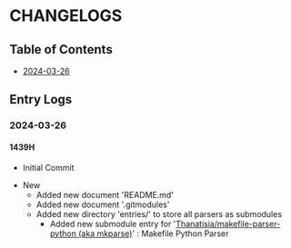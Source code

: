 # CHANGELOGS

## Table of Contents
+ [2024-03-26](#2024-03-26)

## Entry Logs

### 2024-03-26
#### 1439H
+ Initial Commit

- New
    + Added new document 'README.md'
    + Added new document '.gitmodules' 
    - Added new directory 'entries/' to store all parsers as submodules
        + Added new submodule entry for '[Thanatisia/makefile-parser-python (aka mkparse)](https://github.com/Thanatisia/makefile-parser-python)' : Makefile Python Parser

